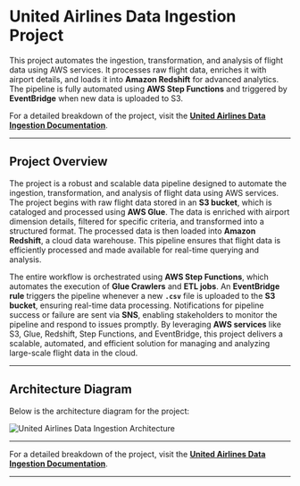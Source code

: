 # United Airlines Data Ingestion Project  

This project automates the ingestion, transformation, and analysis of flight data using AWS services. It processes raw flight data, enriches it with airport details, and loads it into **Amazon Redshift** for advanced analytics. The pipeline is fully automated using **AWS Step Functions** and triggered by **EventBridge** when new data is uploaded to S3.

For a detailed breakdown of the project, visit the [**United Airlines Data Ingestion Documentation**](https://devengine.notion.site/United-Airlines-Data-Ingestion-Pipeline-1a432fa580888090ba20c239d1ef1a6e?pvs=4).

---

## **Project Overview**  
The project is a robust and scalable data pipeline designed to automate the ingestion, transformation, and analysis of flight data using AWS services. The project begins with raw flight data stored in an **S3 bucket**, which is cataloged and processed using **AWS Glue**. The data is enriched with airport dimension details, filtered for specific criteria, and transformed into a structured format. The processed data is then loaded into **Amazon Redshift**, a cloud data warehouse. This pipeline ensures that flight data is efficiently processed and made available for real-time querying and analysis.

The entire workflow is orchestrated using **AWS Step Functions**, which automates the execution of **Glue Crawlers** and **ETL jobs**. An **EventBridge rule** triggers the pipeline whenever a new **`.csv`** file is uploaded to the **S3 bucket**, ensuring real-time data processing. Notifications for pipeline success or failure are sent via **SNS**, enabling stakeholders to monitor the pipeline and respond to issues promptly. By leveraging **AWS services** like S3, Glue, Redshift, Step Functions, and EventBridge, this project delivers a scalable, automated, and efficient solution for managing and analyzing large-scale flight data in the cloud.

---

## **Architecture Diagram**  
Below is the architecture diagram for the project:  

![United Airlines Data Ingestion Architecture](docs/architecture.png)  

---

For a detailed breakdown of the project, visit the [**United Airlines Data Ingestion Documentation**](https://devengine.notion.site/United-Airlines-Data-Ingestion-Pipeline-1a432fa580888090ba20c239d1ef1a6e?pvs=4).

---
